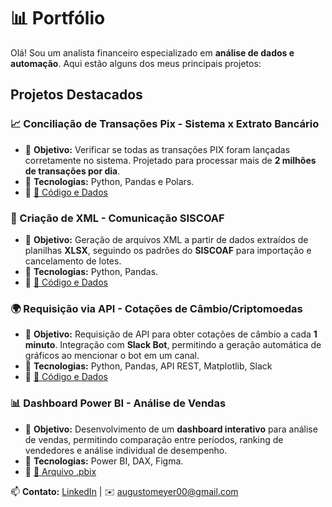 # 📊 Portfólio  

Olá! Sou um analista financeiro especializado em **análise de dados e automação**. Aqui estão alguns dos meus principais projetos:  

## Projetos Destacados  

### 📈 Conciliação de Transações Pix - Sistema x Extrato Bancário  
- 🔹 **Objetivo:** Verificar se todas as transações PIX foram lançadas corretamente no sistema. Projetado para processar mais de **2 milhões de transações por dia**.  
- 🔹 **Tecnologias:** Python, Pandas e Polars.  
- 🔹 [🔗 Código e Dados](https://github.com/pingaroto/portifolio/tree/main/Concilia%C3%A7%C3%A3o)  

### 📄 Criação de XML - Comunicação SISCOAF  
- 🔹 **Objetivo:** Geração de arquivos XML a partir de dados extraídos de planilhas **XLSX**, seguindo os padrões do **SISCOAF** para importação e cancelamento de lotes.  
- 🔹 **Tecnologias:** Python, Pandas.  
- 🔹 [🔗 Código e Dados](https://github.com/pingaroto/portifolio/tree/main/XML)  

### 🌍 Requisição via API - Cotações de Câmbio/Criptomoedas  
- 🔹 **Objetivo:** Requisição de API para obter cotações de câmbio a cada **1 minuto**. Integração com **Slack Bot**, permitindo a geração automática de gráficos ao mencionar o bot em um canal.  
- 🔹 **Tecnologias:** Python, Pandas, API REST, Matplotlib, Slack 
- 🔹 [🔗 Código e Dados](https://github.com/pingaroto/portifolio/tree/main/API)  

### 📊 Dashboard Power BI - Análise de Vendas  
- 🔹 **Objetivo:** Desenvolvimento de um **dashboard interativo** para análise de vendas, permitindo comparação entre períodos, ranking de vendedores e análise individual de desempenho.  
- 🔹 **Tecnologias:** Power BI, DAX, Figma.  
- 🔹 [🔗 Arquivo .pbix](https://github.com/pingaroto/portifolio/tree/main/Power%20BI)  

📫 **Contato:** [LinkedIn](https://www.linkedin.com/in/seu-usuario) | ✉️ augustomeyer00@gmail.com  

